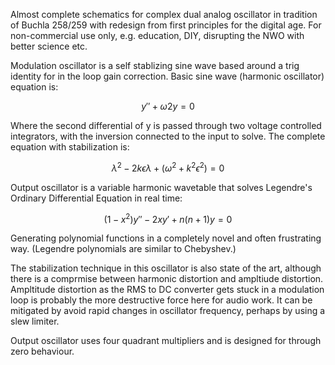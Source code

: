 Almost complete schematics for complex dual analog oscillator in tradition of Buchla 258/259 with redesign from first principles for the digital age. For non-commercial use only, e.g. education, DIY, disrupting the NWO with better science etc.

Modulation oscillator is a self stablizing sine wave based around a trig identity for in the loop gain correction. Basic sine wave (harmonic oscillator) equation is:

$$ y′′+ω2y=0 $$

Where the second differential of y is passed through two voltage controlled integrators, with the inversion connected to the input to solve. The complete equation with stabilization is:

$$ \lambda^2 - 2k \epsilon \lambda + (\omega^2 + k^2 \epsilon^2) = 0 $$


Output oscillator is a variable harmonic wavetable that solves Legendre's Ordinary Differential Equation in real time:

$$
(1 - x^2) y'' - 2x y' + n(n + 1) y = 0
$$

Generating polynomial functions in a completely novel and often frustrating way. (Legendre polynomials are similar to Chebyshev.)

The stabilization technique in this oscillator is also state of the art, although there is a comprmise between harmonic distortion and ampltiude distortion. Ampltitude distortion as the RMS to DC converter gets stuck in a modulation loop is probably the more destructive force here for audio work. It can be mitigated by avoid rapid changes in oscillator frequency, perhaps by using a slew limiter.

Output oscillator uses four quadrant multipliers and is designed for through zero behaviour.
